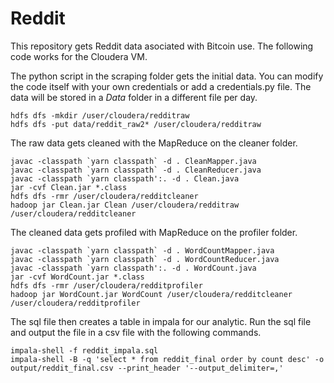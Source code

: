 # Reddit

This repository gets Reddit data asociated with Bitcoin use. The following code works for the Cloudera VM.

The python script in the scraping folder gets the initial data. You can modify the code itself with your own credentials or add a credentials.py file. The data will be stored in a *Data* folder in a different file per day.

```
hdfs dfs -mkdir /user/cloudera/redditraw
hdfs dfs -put data/reddit_raw2* /user/cloudera/redditraw
```

The raw data gets cleaned with the MapReduce on the cleaner folder. 

```
javac -classpath `yarn classpath` -d . CleanMapper.java
javac -classpath `yarn classpath` -d . CleanReducer.java
javac -classpath `yarn classpath':. -d . Clean.java
jar -cvf Clean.jar *.class
hdfs dfs -rmr /user/cloudera/redditcleaner
hadoop jar Clean.jar Clean /user/cloudera/redditraw /user/cloudera/redditcleaner
```

The cleaned data gets profiled with MapReduce on the profiler folder.

```
javac -classpath `yarn classpath` -d . WordCountMapper.java
javac -classpath `yarn classpath` -d . WordCountReducer.java
javac -classpath `yarn classpath':. -d . WordCount.java
jar -cvf WordCount.jar *.class
hdfs dfs -rmr /user/cloudera/redditprofiler
hadoop jar WordCount.jar WordCount /user/cloudera/redditcleaner /user/cloudera/redditprofiler
```

The sql file then creates a table in impala for our analytic.
Run the sql file and output the file in a csv file with the following commands.
```
impala-shell -f reddit_impala.sql
impala-shell -B -q 'select * from reddit_final order by count desc' -o output/reddit_final.csv --print_header '--output_delimiter=,'
```


